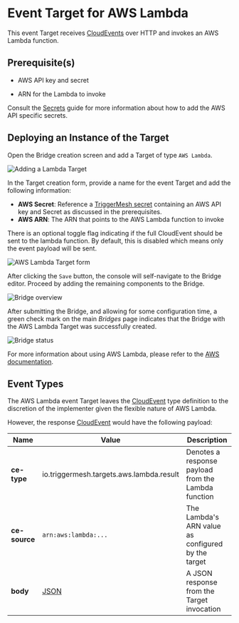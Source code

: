 # Event Target for AWS Lambda

This event Target receives [CloudEvents][ce] over HTTP and invokes an AWS
Lambda function.

## Prerequisite(s)

- AWS API key and secret

- ARN for the Lambda to invoke

Consult the [Secrets](../guides/secrets.md) guide for more information about
how to add the AWS API specific secrets.

## Deploying an Instance of the Target

Open the Bridge creation screen and add a Target of type `AWS Lambda`.

![Adding a Lambda Target](../images/aws-targets/aws-lambda-bridge-create-1.png)

In the Target creation form, provide a name for the event Target and add the following information:

* **AWS Secret**: Reference a [TriggerMesh secret](../guides/secrets.md) containing an AWS API key and Secret as discussed in the prerequisites.
* **AWS ARN**: The ARN that points to the AWS Lambda function to invoke

There is an optional toggle flag indicating if the full CloudEvent should be sent
to the lambda function. By default, this is disabled which means only the event payload
will be sent.

![AWS Lambda Target form](../images/aws-targets/aws-lambda-bridge-create-2.png)

After clicking the `Save` button, the console will self-navigate to the Bridge editor. Proceed by adding the remaining components to the Bridge.

![Bridge overview](../images/aws-targets/aws-lambda-bridge-create-3.png)

After submitting the Bridge, and allowing for some configuration time, a green check mark on the main _Bridges_ page indicates that the Bridge with the AWS Lambda Target was successfully created.

![Bridge status](../images/bridge-status-green.png)

For more information about using AWS Lambda, please refer to the [AWS documentation][docs].

## Event Types

The AWS Lambda event Target leaves the [CloudEvent][ce] type definition to the discretion of
the implementer given the flexible nature of AWS Lambda.

However, the response [CloudEvent][ce] would have the following payload:

| Name | Value | Description |
|---|---|---|
|**ce-type**|io.triggermesh.targets.aws.lambda.result|Denotes a response payload from the Lambda function|
|**ce-source**|`arn:aws:lambda:...`|The Lambda's ARN value as configured by the target|
|**body**|[JSON][ce-jsonformat]|A JSON response from the Target invocation|



[ce]: https://cloudevents.io/
[docs]: https://docs.aws.amazon.com/lambda/
[ce-jsonformat]: https://github.com/cloudevents/spec/blob/v1.0/json-format.md
